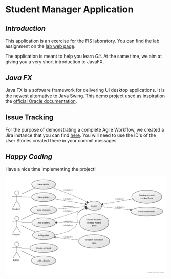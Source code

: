 # **Student Manager Application**

## _Introduction_
This application is an exercise for the FIS laboratory. You can find the lab assignment on the [lab web page](http://labs.cs.upt.ro/~oose/pmwiki.php/FSE/LAB2019).

The application is meant to help you learn _Git_. At the same time, we aim at giving you a very short introduction to JavaFX.

## _Java FX_
Java FX is a software framework for delivering UI desktop applications. It is the newest alternative to Java Swing.
This demo project used as inspiration the [official Oracle documentation](https://docs.oracle.com/javafx/2/get_started/form.htm).

## Issue Tracking
For the purpose of demonstrating a complete Agile Workflow, we created a Jira instance that you can find [here](https://loose.atlassian.net/projects/SM/issues). You will need to use the ID's of the User Stories created there in your commit messages.

## _Happy Coding_
Have a nice time implementing the project!

![plot](./student-manager-use-cases.png)